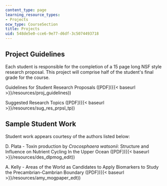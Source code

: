 ```yaml
---
content_type: page
learning_resource_types:
- Projects
ocw_type: CourseSection
title: Projects
uid: 548de5e0-cce6-9e77-d6df-3c5074493718
---
```


Project Guidelines
------------------

Each student is responsible for the completion of a 15 page long NSF style research proposal. This project will comprise half of the student's final grade for the course.

Guidelines for Student Research Proposals ([PDF]({{< baseurl >}}/resources/proj_guidelines))

Suggested Research Topics ([PDF]({{< baseurl >}}/resources/sug_res_prpsl_tp))

Sample Student Work
-------------------

Student work appears courtesy of the authors listed below:

D. Plata - Toxin production by _Crocosphaera watsonii_: Structure and Influence on Nutrient Cycling In the Upper Ocean ([PDF]({{< baseurl >}}/resources/des_dlpmog_edit))

A. Kelly - Areas of the World as Candidates to Apply Biomarkers to Study the Precambrian-Cambrian Boundary ([PDF]({{< baseurl >}}/resources/amy_mogpaper_edt))
